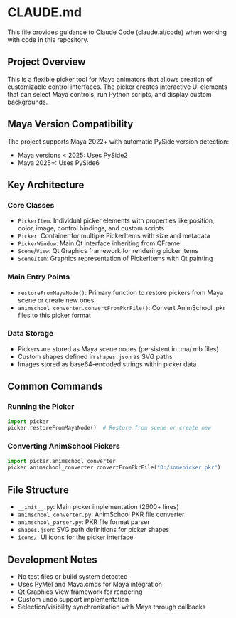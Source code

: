 # CLAUDE.md

This file provides guidance to Claude Code (claude.ai/code) when working with code in this repository.

## Project Overview

This is a flexible picker tool for Maya animators that allows creation of customizable control interfaces. The picker creates interactive UI elements that can select Maya controls, run Python scripts, and display custom backgrounds.

## Maya Version Compatibility

The project supports Maya 2022+ with automatic PySide version detection:
- Maya versions < 2025: Uses PySide2
- Maya 2025+: Uses PySide6

## Key Architecture

### Core Classes
- `PickerItem`: Individual picker elements with properties like position, color, image, control bindings, and custom scripts
- `Picker`: Container for multiple PickerItems with size and metadata
- `PickerWindow`: Main Qt interface inheriting from QFrame
- `Scene`/`View`: Qt Graphics framework for rendering picker items
- `SceneItem`: Graphics representation of PickerItems with Qt painting

### Main Entry Points
- `restoreFromMayaNode()`: Primary function to restore pickers from Maya scene or create new ones
- `animschool_converter.convertFromPkrFile()`: Convert AnimSchool .pkr files to this picker format

### Data Storage
- Pickers are stored as Maya scene nodes (persistent in .ma/.mb files)
- Custom shapes defined in `shapes.json` as SVG paths
- Images stored as base64-encoded strings within picker data

## Common Commands

### Running the Picker
```python
import picker
picker.restoreFromMayaNode()  # Restore from scene or create new
```

### Converting AnimSchool Pickers
```python
import picker.animschool_converter
picker.animschool_converter.convertFromPkrFile("D:/somepicker.pkr")
```

## File Structure
- `__init__.py`: Main picker implementation (2600+ lines)
- `animschool_converter.py`: AnimSchool PKR file converter
- `animschool_parser.py`: PKR file format parser
- `shapes.json`: SVG path definitions for picker shapes
- `icons/`: UI icons for the picker interface

## Development Notes
- No test files or build system detected
- Uses PyMel and Maya.cmds for Maya integration
- Qt Graphics View framework for rendering
- Custom undo support implementation
- Selection/visibility synchronization with Maya through callbacks